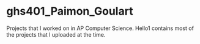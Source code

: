 # ghs401_Paimon_Goulart
Projects that I worked on in AP Computer Science. Hello1 contains most of the projects that I uploaded at the time.
